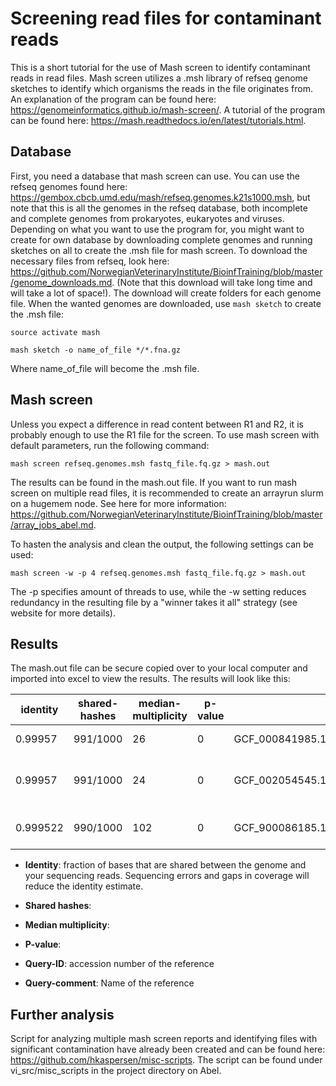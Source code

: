# Screening read files for contaminant reads

This is a short tutorial for the use of Mash screen to identify contaminant reads in read files. Mash screen utilizes a .msh library of refseq genome sketches to identify which organisms the reads in the file originates from.
An explanation of the program can be found here: https://genomeinformatics.github.io/mash-screen/.
A tutorial of the program can be found here: https://mash.readthedocs.io/en/latest/tutorials.html.

## Database
First, you need a database that mash screen can use. You can use the refseq genomes found here: https://gembox.cbcb.umd.edu/mash/refseq.genomes.k21s1000.msh, but note that this is all the genomes in the refseq database, both incomplete and complete genomes from prokaryotes, eukaryotes and viruses. Depending on what you want to use the program for, you might want to create for own database by downloading complete genomes and running sketches on all to create the .msh file for mash screen.
To download the necessary files from refseq, look here: https://github.com/NorwegianVeterinaryInstitute/BioinfTraining/blob/master/genome_downloads.md. 
(Note that this download will take long time and will take a lot of space!). The download will create folders for each genome file.
When the wanted genomes are downloaded, use ```mash sketch``` to create the .msh file:


```
source activate mash

mash sketch -o name_of_file */*.fna.gz
```

Where name_of_file will become the .msh file.

## Mash screen
Unless you expect a difference in read content between R1 and R2, it is probably enough to use the R1 file for the screen.
To use mash screen with default parameters, run the following command:

```
mash screen refseq.genomes.msh fastq_file.fq.gz > mash.out
```

The results can be found in the mash.out file. If you want to run mash screen on multiple read files, it is recommended to create an arrayrun slurm on a hugemem node. See here for more information: https://github.com/NorwegianVeterinaryInstitute/BioinfTraining/blob/master/array_jobs_abel.md.

To hasten the analysis and clean the output, the following settings can be used:

```
mash screen -w -p 4 refseq.genomes.msh fastq_file.fq.gz > mash.out
```
The -p specifies amount of threads to use, while the -w setting reduces redundancy in the resulting file by a "winner takes it all" strategy (see website for more details).

## Results
The mash.out file can be secure copied over to your local computer and imported into excel to view the results. The results will look like this:

identity | shared-hashes | median-multiplicity | p-value | query-ID | query-comment
--------|----------------|---------------------|---------|-----------|--------------
0.99957 | 991/1000 | 26 | 0 | GCF_000841985.1_ViralProj14228_genomic.fna.gz | NC_004313.1 Salmonella phage ST64B, complete genome
0.99957 | 991/1000 | 24 | 0 | GCF_002054545.1_ASM205454v1_genomic.fna.gz | [57 seqs] NZ_MYON01000010.1 Salmonella enterica strain BCW_4905 NODE_10_length_152932_cov_1.77994, whole genome shotgun sequence [...]
0.999522 | 990/1000 | 102 | 0 | GCF_900086185.1_12082_4_85_genomic.fna.gz | [51 seqs] NZ_FLIP01000001.1 Klebsiella pneumoniae strain k1037, whole genome shotgun sequence [...]

- **Identity**: fraction of bases that are shared between the genome and your sequencing reads. Sequencing errors and gaps in coverage will reduce the identity estimate.

- **Shared hashes**: 

- **Median multiplicity**: 

- **P-value**:

- **Query-ID**: accession number of the reference

- **Query-comment**: Name of the reference


## Further analysis
Script for analyzing multiple mash screen reports and identifying files with significant contamination have already been created and can be found here: https://github.com/hkaspersen/misc-scripts.
The script can be found under vi_src/misc_scripts in the project directory on Abel.
